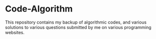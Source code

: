 # Code-Algorithm 
This repository contains my backup of algorithmic codes, and various solutions to various questions submitted by me on various programming websites.
